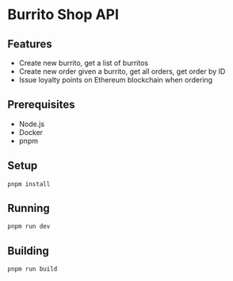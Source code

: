 # Burrito Shop API

## Features
- Create new burrito, get a list of burritos
- Create new order given a burrito, get all orders, get order by ID
- Issue loyalty points on Ethereum blockchain when ordering

## Prerequisites
- Node.js
- Docker
- pnpm

## Setup
`pnpm install`

## Running
`pnpm run dev`

## Building
`pnpm run build`
